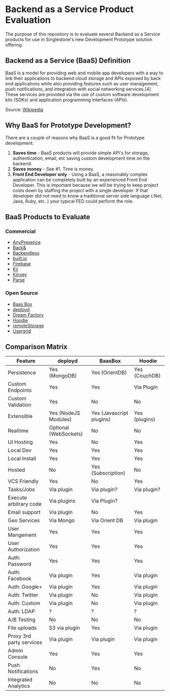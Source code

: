 # Backend as a Service Product Evaluation

The purpose of this repository is to evaluate several Backend as a Service products for use in Singlestone's new Development Prototype solution offering.

## Backend as a Service (BaaS) Definition

BaaS is a model for providing web and mobile app developers with a way to link their applications to backend cloud storage and APIs exposed by back end applications while also providing features such as user management, push notifications, and integration with social networking services.[4] These services are provided via the use of custom software development kits (SDKs) and application programming interfaces (APIs).

Source: [Wikipedia](http://en.wikipedia.org/wiki/Mobile_Backend_as_a_service)

## Why BaaS for Prototype Development?

There are a couple of reasons why BaaS is a good fit for Prototype development:

1. **Saves time** - BaaS products will provide simple API's for storage, authentication, email, etc saving custom development time on the backend.
2. **Saves money** - See #1. Time is money.
3. **Front End Developer only** - Using a BaaS, a reasonably complex application can be completely built by an experienced Front End Developer. This is important because we will be trying to keep project costs down by staffing the project with a single developer. If that developer did not need to know a traditional server side language (.Net, Java, Ruby, etc..) your typical FED could perform the role.

## BaaS Products to Evaluate

### Commercial
* [AnyPresence](http://www.anypresence.com/)
* [Back&](https://www.backand.com/)
* [Backendless](http://backendless.com/)
* [built.io](https://www.built.io/)
* [Firebase](https://www.firebase.com/)
* [Kii](http://en.kii.com/)
* [Kinvey](http://www.kinvey.com/)
* [Parse](https://parse.com/)


### Open Source
* [Baas Box](http://www.baasbox.com/)
* [deployd](http://deployd.com/)
* [Dream Factory](https://www.dreamfactory.com/)
* [Hoodie](http://hood.ie/)
* [remoteStorage](http://remotestorage.io/)
* [Usergrid](http://usergrid.incubator.apache.org/)

## Comparison Matrix

Feature | deployd | BaasBox | Hoodie
--------|---------|---------|--------
Persistence | Yes (MongoDB) | Yes (OrientDB) | Yes (CouchDB)
Custom Endpoints | Yes | Yes | Via Plugin
Custom Validation | Yes | No | No
Extensible | Yes (NodeJS Modules) | Yes (Javascript plugins) | Yes (plugins)
Realtime | Optional (WebSockets) | No | No
UI Hosting | Yes | No | Yes
Local Dev | Yes | Yes | Yes
Local Install | Yes | Yes | Yes
Hosted | No | Yes (Subscription) | No
VCS Friendly | Yes | No | Yes
Tasks/Jobs | Via plugin | Via plugin? | Via plugin?
Execute arbitrary code | Via plugins | Via Plugin?
Email support | Via plugin | No | Yes
Geo Services | Via Mongo | Via Orient DB | Via plugin
User Mangement | Yes | Yes | Yes
User Authorization | Yes | Yes | Yes
Auth: Password | Yes | Yes | Yes
Auth: Facebook | Via plugin | Yes | Via plugin
Auth: Google+ | Via plugin | Yes | Via plugin
Auth: Twitter | Via plugin | No | Via plugin
Auth: Custom | Via plugin | No | Via plugin
Auth: LDAP | ? | ? | ?
A/B Testing | No | No | No
File uploads | S3 via plugin | Yes | Via plugin
Proxy 3rd party services | Via plugin | Via plugin | Via plugin
Admin Console | Yes | Yes | Yes
Push Notifications | No | Yes | No
Integrated Analytics | No | No | No

